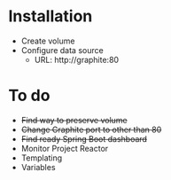 # Installation

* Create volume
* Configure data source
  * URL: http://graphite:80
  
# To do

* ~~Find way to preserve volume~~
* ~~Change Graphite port to other than 80~~
* ~~Find ready Spring Boot dashboard~~
* Monitor Project Reactor
* Templating
* Variables
